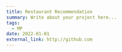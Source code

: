 ```yaml
---
title: Restaurant Recommendation
summary: Write about your project here...
tags:
  - MP
date: 2022-01-01
external_link: http://github.com
---
```

